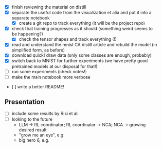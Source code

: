 - [x] finish reviewing the material on distill
- [x] separate the useful code from the visualization et alia and put it into a separate notebook
  - [x] create a git repo to track everything (it will be the project repo)
- [x] check that training progresses as it should (something weird seems to be happening?)
  - [x] check the tensor shapes and track everything (!)
- [x] read and understand the mnist CA distill article and rebuild the model (in simplified form, as before)
- [x] download quick! draw data (only some classes are enough, probably)
- [x] switch back to MNIST for further experiments (we have pretty good pretrained models at our disposal for that!)
- [ ] run some experiments (check notes!)
- [ ] make the main notebook more verbose
- [ ] write a better README!

## Presentation
- [ ] include some results by Risi et al.
- [ ] looking to the future
    - LLM -> RL coordinator; RL coordinator -> NCA; NCA -> growing desired result
    - "grow me an eye", e.g.
    - big hero 6, e.g.
